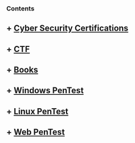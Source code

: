 ### Contents

## + [ Cyber Security Certifications](https://github.com/sarathlalup/Cyber-security/blob/master/Cyber%20Security%20Certifications/README.md)

## + [ CTF](https://github.com/sarathlalup/Cyber-security/tree/master/CTF)

## + [ Books](https://github.com/sarathlalup/Cyber-security/blob/master/helps/Books/books.md)

## + [ Windows PenTest](https://github.com/sarathlalup/Cyber-security/blob/master/Windows%20Exploitaion/README.md)

## + [ Linux PenTest](https://github.com/sarathlalup/Cyber-security/tree/master/Linux%20Exploitation)

## + [ Web PenTest](https://github.com/sarathlalup/Cyber-security/blob/master/Website%20Hacking/README.md)
